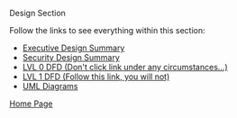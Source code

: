 Design Section

Follow the links to see everything within this section:

- [Executive Design Summary](https://github.com/SirRexOfRider/CYBR404-UNK-Oregon-Trail/blob/main/Project/Design/ExecutiveDesignDocument.md)
- [Security Design Summary](https://github.com/SirRexOfRider/CYBR404-UNK-Oregon-Trail/blob/main/Project/Design/SecurityDesignDocument.md)
- [LVL 0 DFD (Don't click link under any circumstances...)](https://www.youtube.com/watch?v=tMEWY4ZszUs)
- [LVL 1 DFD (Follow this link, you will not)](https://www.youtube.com/watch?v=tMEWY4ZszUs)
- [UML Diagrams](https://github.com/SirRexOfRider/CYBR404-UNK-Oregon-Trail/blob/main/Project/Design/UMLDiagrams.md)







[Home Page](https://github.com/SirRexOfRider/CYBR404-UNK-Oregon-Trail/tree/main)
